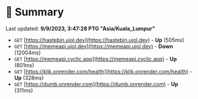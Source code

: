 # 📖 Summary
Last updated: **9/9/2023, 3:47:28 PTG "Asia/Kuala_Lumpur"**

- `GET` [https://hastebin.ujol.dev](https://hastebin.ujol.dev) - **Up** (505ms)
- `GET` [https://memeapi.ujol.dev](https://memeapi.ujol.dev) - **Down** (12004ms)
- `GET` [https://memeapi.cyclic.app](https://memeapi.cyclic.app) - **Up** (801ms)
- `GET` [https://klik.onrender.com/health](https://klik.onrender.com/health) - **Up** (328ms)
- `GET` [https://dumb.onrender.com](https://dumb.onrender.com) - **Up** (311ms)
